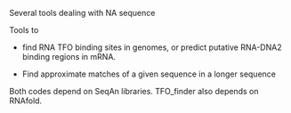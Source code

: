 Several tools dealing with NA sequence

Tools to 

- find RNA TFO binding sites in genomes, or predict putative RNA-DNA2 binding
regions in mRNA.

- Find approximate matches of a given sequence in a longer sequence 

Both codes depend on SeqAn libraries. TFO_finder also depends on RNAfold. 
